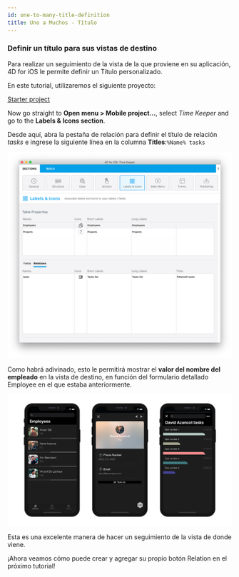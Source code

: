 ```yaml
---
id: one-to-many-title-definition
title: Uno a Muchos - Título
---
```


### Definir un título para sus vistas de destino

Para realizar un seguimiento de la vista de la que proviene en su aplicación, 4D for iOS le permite definir un Título personalizado.

En este tutorial, utilizaremos el siguiente proyecto:

<div className="center-button">
<a className="button button--primary"
href="https://github.com/4d-go-mobile/tutorial-OneToManyTitleDefinition/archive/4b831959e7efe4777071af0b2904d458918cfbc2.zip">Starter project</a>
</div>

Now go straight to **Open menu > Mobile project...**, select *Time Keeper* and go to the **Labels & Icons section**.

Desde aquí, abra la pestaña de relación para definir el título de relación *tasks* e ingrese la siguiente línea en la columna **Titles**:`%Name% tasks`

![Labels & Icons relation title](img/labels-icons-title-definition.png)

Como habrá adivinado, esto le permitirá mostrar el **valor del nombre del empleado** en la vista de destino, en función del formulario detallado Employee en el que estaba anteriormente.

![Labels & Icons relation title](img/relations-title-definition.png)

Esta es una excelente manera de hacer un seguimiento de la vista de donde viene.

¡Ahora veamos cómo puede crear y agregar su propio botón Relation en el próximo tutorial!